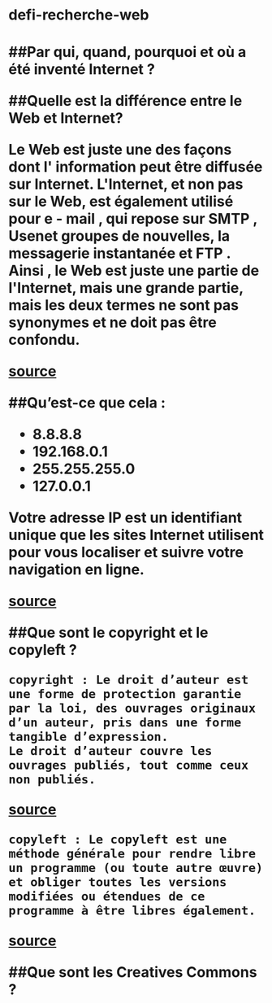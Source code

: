 <h1>defi-recherche-web<h1>

<script type="text/javascript">
	alert(Coucou!)
</script>

##Par qui, quand, pourquoi et où a été inventé Internet ?

##Quelle est la différence entre le Web et Internet?

Le Web est juste une des façons dont l' information peut être diffusée sur Internet. L'Internet, et non pas sur le Web, est également utilisé pour e - mail , qui repose sur SMTP , Usenet groupes de nouvelles, la messagerie instantanée et FTP . Ainsi , le Web est juste une partie de l'Internet, mais une grande partie, mais les deux termes ne sont pas synonymes et ne doit pas être confondu.

[source](https://fzhesith.blogspot.fr/2016/10/webinternet-quelle-est-la-difference.html)


##Qu’est-ce que cela :
<ul> 
	<li>8.8.8.8</li>
	<li>192.168.0.1</li>
	<li>255.255.255.0</li>
	<li>127.0.0.1</li>
</ul>


Votre adresse IP est un identifiant unique que les sites Internet utilisent pour vous localiser et suivre votre navigation en ligne.

[source](https://www.avira.com/fr/support-for-home-knowledgebase-detail/kbid/1822)

##Que sont le copyright et le copyleft ?

	copyright : Le droit d’auteur est une forme de protection garantie par la loi, des ouvrages originaux d’un auteur, pris dans une forme tangible d’expression.
	Le droit d’auteur couvre les ouvrages publiés, tout comme ceux non publiés.

[source](https://www.eucopyright.com/fr/qu-est-ce-que-c-est-le-droit-d-auteur)

	copyleft : Le copyleft est une méthode générale pour rendre libre un programme (ou toute autre œuvre) et obliger toutes les versions modifiées ou étendues de ce programme à être libres également.

[source](https://www.gnu.org/licenses/copyleft.fr.html)

##Que sont les Creatives Commons ?



